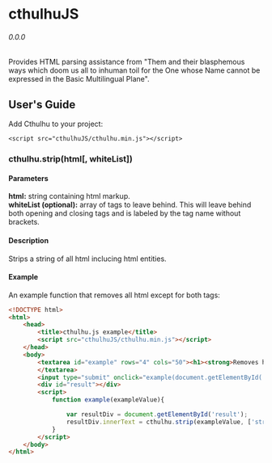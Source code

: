 # cthulhuJS
###### 0.0.0
Provides HTML parsing assistance from "Them and their blasphemous ways which doom us all to inhuman toil for the One whose Name cannot be expressed in the Basic Multilingual Plane".

## User's Guide
Add Cthulhu to your project:
```
<script src="cthulhuJS/cthulhu.min.js"></script>
```
### cthulhu.strip(html[, whiteList])
#### Parameters
**html:**
    string containing html markup.<br />
**whiteList (optional):**
    array of tags to leave behind.  This will leave behind both opening and closing tags and is labeled by the tag name without brackets.<br />
#### Description
Strips a string of all html inclucing html entities.
#### Example
An example function that removes all html except for both tags: <strong></strong>
``` html
<!DOCTYPE html>
<html>
	<head>
		<title>cthulhu.js example</title>
		<script src="cthulhuJS/cthulhu.min.js"></script>
	</head>
	<body>
		<textarea id="example" rows="4" cols="50"><h1><strong>Removes h1 but not strong!</strong></h1>
		</textarea>
		<input type="submit" onclick="example(document.getElementById('example').value);">
		<div id="result"></div>
		<script>
			function example(exampleValue){

				var resultDiv = document.getElementById('result');
				resultDiv.innerText = cthulhu.strip(exampleValue, ['strong']); // Removes all html except for <strong> and <h2>
			}
		</script>
	</body>
</html>
```


